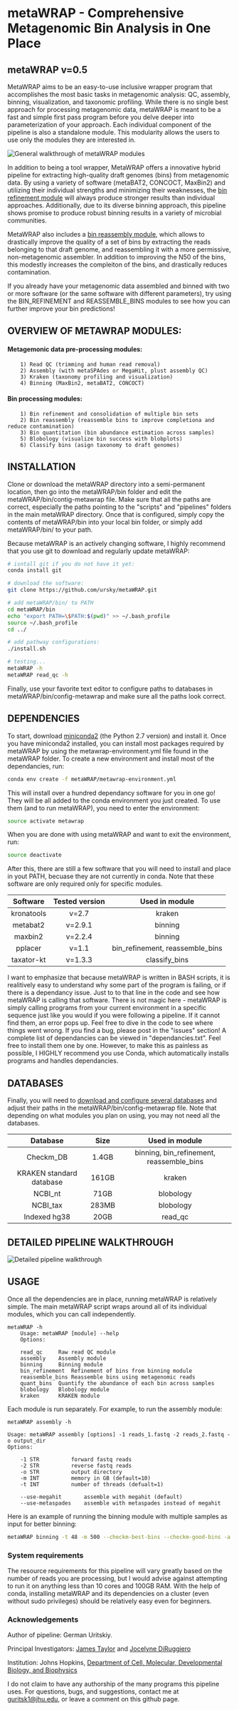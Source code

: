 # metaWRAP - Comprehensive Metagenomic Bin Analysis in One Place
## metaWRAP v=0.5

 MetaWRAP aims to be an easy-to-use inclusive wrapper program that accomplishes the most basic tasks in metagenomic analysis: QC, assembly, binning, visualization, and taxonomic profiling. While there is no single best approach for processing metagenomic data, metaWRAP is meant to be a fast and simple first pass program before you delve deeper into parameterization of your approach. Each individual component of the pipeline is also a standalone module. This modularity allows the users to use only the modules they are interested in. 
 
![General walkthrough of metaWRAP modules](https://i.imgur.com/LcC09ym.png)
   
 
 In addition to being a tool wrapper, MetaWRAP offers a innovative hybrid pipeline for extracting high-quality draft genomes (bins) from metagenomic data. By using a variety of software (metaBAT2, CONCOCT, MaxBin2) and utilizing their individual strengths and minimizing their weaknesses, the [bin refinement module](https://i.imgur.com/JL665Qo.png) will always produce stronger results than individual approaches. Additionally, due to its diverse binning approach, this pipeline shows promise to produce robust binning results in a variety of microbial communities. 

 MetaWRAP also includes a [bin reassembly module](https://i.imgur.com/GUSMXl8.png), which allows to drastically improve the quality of a set of bins by extracting the reads belonging to that draft genome, and reassembling it with a more permissive, non-metagenomic assembler. In addition to improving the N50 of the bins, this modestly increases the compleiton of the bins, and drastically reduces contamination.
  
 If you already have your metagenomic data assembled and binned with two or more software (or the same software with different parameters), try using the BIN_REFINEMENT and REASSEMBLE_BINS modules to see how you can further improve your bin predictions! 
  

## OVERVIEW OF METAWRAP MODULES:
  
#### Metagemonic data pre-processing modules:
		1) Read QC (trimming and human read removal)
    	2) Assembly (with metaSPAdes or MegaHit, plust assembly QC)
		3) Kraken (taxonomy profiling and visualization)
    	4) Binning (MaxBin2, metaBAT2, CONCOCT)
	
#### Bin processing modules:
		1) Bin refinement and consolidation of multiple bin sets
		2) Bin reassembly (reassemble bins to improve completiona and reduce contamination)
		3) Bin quantitation (bin abundance estimation across samples)
    	5) Blobology (visualize bin success with blobplots)
		6) Classify bins (asign taxonomy to draft genomes)
  

  
## INSTALLATION

 Clone or download the metaWRAP directory into a semi-permanent location, then go into the metaWRAP/bin folder and edit the metaWRAP/bin/contig-metawrap file. Make sure that all the paths are correct, especially the paths pointing to the "scripts" and "pipelines" folders in the main metaWRAP directory. Once that is configured, simply copy the contents of metaWRAP/bin into your local bin folder, or simply add metaWRAP/bin/ to your path.
 
 Because metaWRAP is an actively changing software, I highly recommend that you use git to download and regularly update metaWRAP:
 
 ``` bash
 # isntall git if you do not have it yet:
 conda install git
 
 # download the software:
 git clone https://github.com/ursky/metaWRAP.git
 
 # add metaWRAP/bin/ to PATH
 cd metaWRAP/bin
 echo "export PATH=\$PATH:$(pwd)" >> ~/.bash_profile
 source ~/.bash_profile
 cd ../
 
 # add pathway configurations:
 ./install.sh
 
 # testing...
 metaWRAP -h
 metaWRAP read_qc -h
 ```
 
 Finally, use your favorite text editor to configure paths to databases in metaWRAP/bin/config-metawrap and make sure all the paths look correct.



## DEPENDENCIES

 To start, download [miniconda2](https://conda.io/miniconda.html) (the Python 2.7 version) and install it. Once you have miniconda2 installed, you can install most packages required by metaWRAP by using the metawrap-environment.yml file found in the metaWRAP folder. To create a new environment and install most of the dependancies, run:
  
  ``` bash
  conda env create -f metaWRAP/metawrap-environment.yml
  ```
  
  This will install over a hundred dependancy software for you in one go! They will be all added to the conda environment you just created. To use them (and to run metaWRAP), you need to enter the environment:
  
  ``` bash
  source activate metawrap
  ```
  When you are done with using metaWRAP and want to exit the environment, run:
  
  ``` bash
  source deactivate
  ```
  
  After this, there are still a few software that you will need to install and place in yout PATH, becuase they are not currently in conda. Note that these software are only required only for specific modules. 

|    Software     | Tested version  |  Used in module 			|
|:---------------:|:---------------:|:---------------------------------:| 
|    kronatools   |    v=2.7        |  kraken				|
|    metabat2     |    v=2.9.1      |  binning				|
|    maxbin2      |    v=2.2.4      |  binning				|
|    pplacer      |    v=1.1        |  bin_refinement, reassemble_bins  |
|    taxator-kt   |    v=1.3.3      |  classify_bins                    |

  

  I want to emphasize that because metaWRAP is written in BASH scripts, it is realitively easy to understand why some part of the program is failing, or if there is a dependancy issue. Just to to that line in the code and see how metaWRAP is calling that software. There is not magic here - metaWRAP is simply calling programs from your current environment in a specific sequence just like you would if you were following a pipeline. If it cannot find them, an error pops up. Feel free to dive in the code to see where things went wrong. If you find a bug, please post in the "issues" section!
 A complete list of dependancies can be viewed in "dependancies.txt". Feel free to install them one by one. However, to make this as painless as possible, I HIGHLY recommend you use Conda, which automatically installs programs and handles dependancies.


## DATABASES

Finally, you will need to [download and configure several databases](https://github.com/ursky/metaWRAP/blob/master/database_installation.md) and adjust their paths in the metaWRAP/bin/config-metawrap file. Note that depending on what modules you plan on using, you may not need all the databases.

|    Database     | Size  |  Used in module |
|:---------------:|:---------------:|:-----:| 
|Checkm_DB	 |1.4GB| binning, bin_refinement, reassemble_bins |
|KRAKEN standard database|161GB |  kraken |
| NCBI_nt |71GB |  blobology |
| NCBI_tax |283MB |  blobology |
|Indexed hg38  	|  20GB |  read_qc |


## DETAILED PIPELINE WALKTHROUGH

  ![Detailed pipeline walkthrough](https://i.imgur.com/5bb6vlY.jpg)



## USAGE

Once all the dependencies are in place, running metaWRAP is relatively simple. The main metaWRAP script wraps around all of its individual modules, which you can call independently.

```
metaWRAP -h
	Usage: metaWRAP [module] --help
	Options:

	read_qc		Raw read QC module
	assembly	Assembly module
	binning		Binning module
	bin_refinement	Refinement of bins from binning module
	reassemble_bins Reassemble bins using metagenomic reads
	quant_bins	Quantify the abundance of each bin across samples
	blobology	Blobology module
	kraken		KRAKEN module
```

Each module is run separately. For example, to run the assembly module:

```
metaWRAP assembly -h

Usage: metaWRAP assembly [options] -1 reads_1.fastq -2 reads_2.fastq -o output_dir
Options:

	-1 STR          forward fastq reads
	-2 STR          reverse fastq reads
	-o STR          output directory
	-m INT          memory in GB (default=10)
	-t INT          number of threads (defualt=1)

	--use-megahit		assemble with megahit (default)
	--use-metaspades	assemble with metaspades instead of megahit
```


Here is an example of running the binning module with multiple samples as input for better binning:
```bash
metaWRAP binning -t 48 -m 500 --checkm-best-bins --checkm-good-bins -a coassembly.fa -o binning_out sampleA_1.fastq sampleA_2.fastq sampleB_1.fastq sampleB_2.fastq sampleC_1.fastq sampleC_2.fastq
```



###  System requirements
 The resource requirements for this pipeline will vary greatly based on the number of reads you are processing, but I would advise against attempting to run it on anything less than 10 cores and 100GB RAM. With the help of conda, installing metaWRAP and its dependencies on a cluster (even without sudo privileges) should be relatively easy even for beginners.



### Acknowledgements
Author of pipeline: German Uritskiy.

Principal Investigators: [James Taylor](http://bio.jhu.edu/directory/james-taylor/) and [Jocelyne DiRuggiero](http://bio.jhu.edu/directory/jocelyne-diruggiero/)

Institution: Johns Hopkins, [Department of Cell, Molecular, Developmental Biology, and Biophysics](http://cmdb.jhu.edu/) 

I do not claim to have any authorship of the many programs this pipeline uses. For questions, bugs, and suggestions, contact me at guritsk1@jhu.edu, or leave a comment on this github page.

